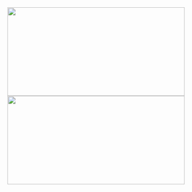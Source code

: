 <div>
  <img height="200px" width="400em" src="https://github-readme-stats.vercel.app/api?username=MartinKratochvil&show_icons=true&theme=radical&locale=cs&hide_border=true"/>
  <img height="200px" width="400em" src="https://github-readme-stats.vercel.app/api/top-langs/?username=MartinKratochvil&layout=compact&langs_count=7&theme=radical&hide_border=true"/>
</div>
